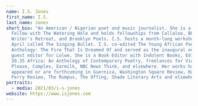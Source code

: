 ```yaml
---
name: I.S. Jones
first_name: I.S.
last_name: Jones
short_bio: "An American / Nigerian poet and music journalist. She is a Graduate
  Fellow with The Watering Hole and holds fellowships from Callaloo, BOAAT
  Writer's Retreat, and Brooklyn Poets. I.S. hosts a month-long workshop every
  April called The Singing Bullet. I.S. co-edited The Young African Poets
  Anthology: The Fire That Is Dreamed Of and served as the inaugural non-fiction
  guest editor for Lolwe. She is a Book Editor with Indolent Books, Editor at
  20.35 Africa: An Anthology of Contemporary Poetry, freelances for Vinyl Me
  Please, Complex, Earmilk, NBC News Think, and elsewhere. Her works have
  appeared or are forthcoming in Guernica, Washington Square Review, Hayden’s
  Ferry Review, The Rumpus, The Offing, Shade Literary Arts and elsewhere. "
portraits:
  - media: 2021/03/i-s-jones
website: https://www.isjones.com
---
```

